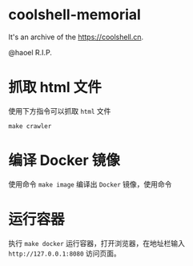 # coolshell-memorial

It's an archive of the https://coolshell.cn.

@haoel R.I.P. 

# 抓取 html 文件

使用下方指令可以抓取 `html` 文件

```shell
make crawler
```

# 编译 Docker 镜像

使用命令 `make image` 编译出 `Docker` 镜像，使用命令 

# 运行容器

执行 `make docker` 运行容器，打开浏览器，在地址栏输入 `http://127.0.0.1:8080` 访问页面。
